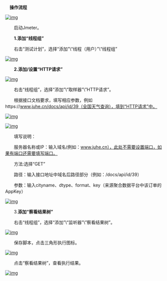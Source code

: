 　**操作流程**

[![img](http://www.51testing.com/attachments/2020/08/15326825_2020082713325312NgF.png)](http://www.51testing.com/batch.download.php?aid=115886)

　　启动Jmeter。

　　**1.添加“线程组”**

　　右击“测试计划”，选择“添加”\“线程（用户）”\“线程组”

[![img](http://www.51testing.com/attachments/2020/08/15326825_202008271333221NeDY.png)](http://www.51testing.com/batch.download.php?aid=115893)

　　**2.添加/设置“HTTP请求”**

[![img](http://www.51testing.com/attachments/2020/08/15326825_202008271333561xxHk.png)](http://www.51testing.com/batch.download.php?aid=115899)

　　右击“线程组”，选择“添加”\“取样器”\”HTTP请求”。

　　根据接口文档要求，填写相应参数，例如https://www.juhe.cn/docs/api/id/39（全国天气查询），填到“HTTP请求”中。

[![img](http://www.51testing.com/attachments/2020/08/15326825_202008271337501SDjs.png)](http://www.51testing.com/batch.download.php?aid=115902)

[![img](http://www.51testing.com/attachments/2020/08/15326825_202008271338051CLOL.png)](http://www.51testing.com/batch.download.php?aid=115903)

　　填写说明：

　　服务器名称或IP：输入域名(例如：www.juhe.cn），此处不需要设置端口，如果有端口还需要填写端口。

　　方法:选择“GET”

　　路径：输入接口地址中域名后路径部分（例如：/docs/api/id/39）

　　参数：输入cityname、dtype、format、key（来源聚合数据平台中该订单的AppKey）

[![img](http://www.51testing.com/attachments/2020/08/15326825_202008271339031aRrj.png)](http://www.51testing.com/batch.download.php?aid=115904)

　　3.**添加“察看结果树”**

　　右击“线程组”，选择“添加”\“监听器”\”察看结果树”。

[![img](http://www.51testing.com/attachments/2020/08/15326825_2020082713393912RH3.png)](http://www.51testing.com/batch.download.php?aid=115905)

　　保存脚本，点击三角形执行图标。

[![img](http://www.51testing.com/attachments/2020/08/15326825_202008271339551gLjY.png)](http://www.51testing.com/batch.download.php?aid=115906)

　　点击“察看结果树”，查看执行结果。

[![img](http://www.51testing.com/attachments/2020/08/15326825_202008271340011Ey5G.png)](http://www.51testing.com/batch.download.php?aid=115907)
